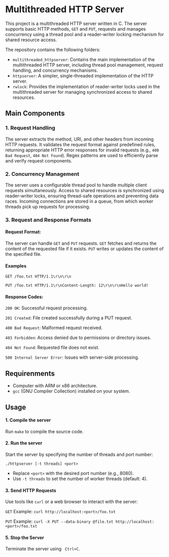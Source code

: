 # Multithreaded HTTP Server

This project is a multithreaded HTTP server written in C. The server supports basic HTTP methods, ```GET``` and ```PUT```, requests and manages concurrency using a thread pool and a reader-writer locking mechanism for shared resource access.

The repository contains the following folders:

* ```multithreaded_httpserver```: Contains the main implementation of the multithreaded HTTP server, including thread pool management, request handling, and concurrency mechanisms.
* ```httpserver```: A simpler, single-threaded implementation of the HTTP server.
* ```rwlock```: Provides the implementation of reader-writer locks used in the multithreaded server for managing synchronized access to shared resources.

## Main Components

### 1. Request Handling
The server extracts the method, URI, and other headers from incoming HTTP requests. It validates the request format against predefined rules, returning appropriate HTTP error responses for invalid requests (e.g., ```400 Bad Request```, ```404 Not Found```). Regex patterns are used to efficiently parse and verify request components.

### 2. Concurrency Management

The server uses a configurable thread pool to handle multiple client requests simultaneously. Access to shared resources is synchronized using reader-writer locks, ensuring thread-safe operations and preventing data races. Incoming connections are stored in a queue, from which worker threads pick up requests for processing.

### 3. Request and Response Formats

#### Request Format:

The server can handle ```GET``` and ```PUT``` requests. ```GET``` fetches and returns the content of the requested file if it exists. ```PUT``` writes or updates the content of the specified file.

#### Examples
```
GET /foo.txt HTTP/1.1\r\n\r\n
```
```
PUT /foo.txt HTTP/1.1\r\nContent-Length: 12\r\n\r\nHello world!
```
#### Response Codes:
```200 OK```: Successful request processing.

```201 Created```: File created successfully during a PUT request.

```400 Bad Request```: Malformed request received.

```403 Forbidden```: Access denied due to permissions or directory issues.

```404 Not Found```: Requested file does not exist.

```500 Internal Server Error```: Issues with server-side processing.

## Requirenments
* Computer with ARM or x86 architecture.
* ```gcc``` (GNU Compiler Collection) installed on your system.

## Usage

#### 1. Compile the server
Run ```make``` to compile the source code.

#### 2. Run the server 
Start the server by specifying the number of threads and port number:
```
./httpserver [-t threads] <port> 
```
* Replace ```<port>``` with the desired port number (e.g., 8080).
* Use ```-t threads``` to set the number of worker threads (default: 4).

#### 3. Send HTTP Requests

Use tools like ```curl``` or a web browser to interact with the server:

```GET``` Example:  ```curl http://localhost:<port>/foo.txt```

```PUT``` Example:  ```curl -X PUT --data-binary @file.txt http://localhost:<port>/foo.txt```

#### 5. Stop the Server
Terminate the server using ``` Ctrl+C```.


